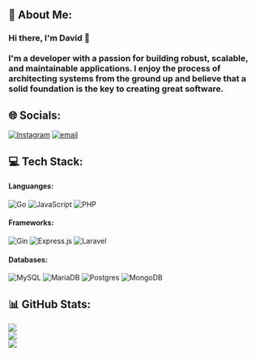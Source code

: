 ## 💫 About Me:
### Hi there, I'm David 👋<br><br>I'm a developer with a passion for building robust, scalable, and maintainable applications. I enjoy the process of architecting systems from the ground up and believe that a solid foundation is the key to creating great software.


## 🌐 Socials:
[![Instagram](https://img.shields.io/badge/Instagram-%23E4405F.svg?logo=Instagram&logoColor=white)](https://instagram.com/frdavid_) [![email](https://img.shields.io/badge/Email-D14836?logo=gmail&logoColor=white)](mailto:frdavid2002@gmail.com) 

## 💻 Tech Stack:
#### Languanges:
![Go](https://img.shields.io/badge/go-%2300ADD8.svg?style=flat&logo=go&logoColor=white) ![JavaScript](https://img.shields.io/badge/javascript-%23323330.svg?style=flat&logo=javascript&logoColor=%23F7DF1E) ![PHP](https://img.shields.io/badge/php-%23777BB4.svg?style=flat&logo=php&logoColor=white)
#### Frameworks:
![Gin](https://img.shields.io/badge/gin-%2300ADD8.svg?style=flat&logo=gin&logoColor=white) ![Express.js](https://img.shields.io/badge/express.js-%23404d59.svg?style=flat&logo=express&logoColor=%2361DAFB) ![Laravel](https://img.shields.io/badge/laravel-%23FF2D20.svg?style=flat&logo=laravel&logoColor=white)
 #### Databases:
![MySQL](https://img.shields.io/badge/mysql-4479A1.svg?style=flat&logo=mysql&logoColor=white) ![MariaDB](https://img.shields.io/badge/MariaDB-003545?style=flat&logo=mariadb&logoColor=white) ![Postgres](https://img.shields.io/badge/postgres-%23316192.svg?style=flat&logo=postgresql&logoColor=white) ![MongoDB](https://img.shields.io/badge/MongoDB-%234ea94b.svg?style=flat&logo=mongodb&logoColor=white)
## 📊 GitHub Stats:
![](https://github-readme-stats.vercel.app/api?username=franklindh&theme=aura_dark&hide_border=true&include_all_commits=true&count_private=true)<br/>
![](https://nirzak-streak-stats.vercel.app/?user=franklindh&theme=aura_dark&hide_border=true)<br/>
![](https://github-readme-stats.vercel.app/api/top-langs/?username=franklindh&theme=aura_dark&hide_border=true&include_all_commits=true&count_private=true&layout=compact)

<!-- Proudly created with GPRM ( https://gprm.itsvg.in ) -->
